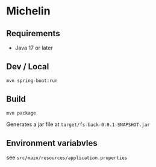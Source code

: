 # Michelin

## Requirements

- Java 17 or later

## Dev / Local

```mvn spring-boot:run```

## Build

```mvn package```

Generates a jar file at ```target/fs-back-0.0.1-SNAPSHOT.jar```

## Environment variabvles

see ```src/main/resources/application.properties```
